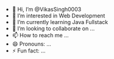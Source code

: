 - 👋 Hi, I’m @VikasSingh0003
- 👀 I’m interested in Web Development
- 🌱 I’m currently learning Java Fullstack
- 💞️ I’m looking to collaborate on ...
- 📫 How to reach me ...
- 😄 Pronouns: ...
- ⚡ Fun fact: ...

<!---
VikasSingh0003/VikasSingh0003 is a ✨ special ✨ repository because its `README.md` (this file) appears on your GitHub profile.
You can click the Preview link to take a look at your changes.
--->
